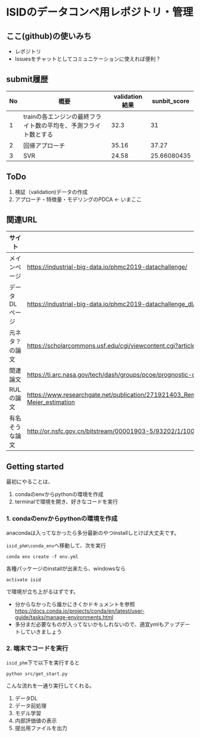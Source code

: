 # ISIDのデータコンペ用レポジトリ・管理 

## ここ(github)の使いみち
* レポジトリ
* Issuesをチャットとしてコミュニケーションに使えれば便利？

## submit履歴
No|概要|validation結果|sunbit_score
-|-|-|-
1|trainの各エンジンの最終フライト数の平均を、予測フライト数とする|32.3|31
2|回帰アプローチ|35.16|37.27
3|SVR|24.58|25.66080435

## ToDo
1. 検証（validation)データの作成
1. アプローチ・特徴量・モデリングのPDCA <- いまここ

## 関連URL
サイト|URL
-|-
メインページ|https://industrial-big-data.io/phmc2019-datachallenge/
データDLページ|https://industrial-big-data.io/phmc2019-datachallenge_dl/
元ネタ？の論文|https://scholarcommons.usf.edu/cgi/viewcontent.cgi?article=7252&context=etd
関連論文|https://ti.arc.nasa.gov/tech/dash/groups/pcoe/prognostic-data-repository/publications/#turbofan
RULの論文|https://www.researchgate.net/publication/271921403_Remaining_useful_life_prediction_using_prognostic_methodology_based_on_logical_analysis_of_data_and_Kaplan-Meier_estimation
有名そうな論文|http://or.nsfc.gov.cn/bitstream/00001903-5/93202/1/1000004637516.pdf

## Getting started
最初にやることは、
1. condaのenvからpythonの環境を作成
1. terminalで環境を開き、好きなコードを実行

### 1. condaのenvからpythonの環境を作成
anacondaは入ってなかったら多分最新のやつinstallしとけば大丈夫です。

`isid_phm\conda_env`へ移動して、次を実行
```
conda env create -f env.yml
```

各種パッケージのinstallが出来たら、windowsなら
```
activate isid
```
で環境が立ち上がるはずです。
* 分からなかったら誰かにきくかドキュメントを参照 https://docs.conda.io/projects/conda/en/latest/user-guide/tasks/manage-environments.html
* 多分まだ必要なものが入ってないかもしれないので、適宜ymlもアップデートしていきましょう

### 2. 端末でコードを実行
`isid_phm`下で以下を実行すると
```
python src/get_start.py
```
こんな流れを一通り実行してくれる。
1. データDL
1. データ前処理
1. モデル学習
1. 内部評価値の表示
1. 提出用ファイルを出力
